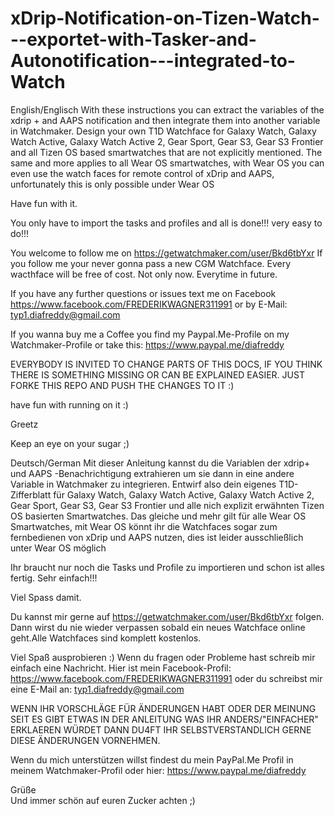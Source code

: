 # xDrip-Notification-on-Tizen-Watch---exportet-with-Tasker-and-Autonotification---integrated-to-Watch

English/Englisch
With these instructions you can extract the variables of the xdrip + and AAPS notification and then integrate them into another variable in Watchmaker. Design your own T1D Watchface for Galaxy Watch, Galaxy Watch Active, Galaxy Watch Active 2, Gear Sport, Gear S3, Gear S3 Frontier and all Tizen OS based smartwatches that are not explicitly mentioned. The same and more applies to all Wear OS smartwatches, with Wear OS you can even use the watch faces for remote control of xDrip and AAPS, unfortunately this is only possible under Wear OS

Have fun with it.

You only have to import the tasks and profiles and all is done!!! very easy to do!!!

You welcome to follow me on https://getwatchmaker.com/user/Bkd6tbYxr
If you follow me your never gonna pass a new CGM Watchface. 
Every wacthface will be free of cost. Not only now. Everytime in future.

If you have any further questions or issues text me on Facebook 
https://www.facebook.com/FREDERIKWAGNER311991  or by E-Mail: typ1.diafreddy@gmail.com 

If you wanna buy me a Coffee you find my Paypal.Me-Profile on my Watchmaker-Profile or take this: https://www.paypal.me/diafreddy

EVERYBODY IS INVITED TO CHANGE PARTS OF THIS DOCS, IF YOU THINK THERE IS SOMETHING MISSING OR CAN BE EXPLAINED EASIER.
JUST FORKE THIS REPO AND PUSH THE CHANGES TO IT :)

have fun with running on it :) 

Greetz

Keep an eye on your sugar  ;) 

Deutsch/German
Mit dieser Anleitung kannst du die Variablen der xdrip+ und AAPS -Benachrichtigung extrahieren um sie dann in eine andere Variable in Watchmaker zu integrieren. Entwirf also dein eigenes T1D-Zifferblatt für Galaxy Watch, Galaxy Watch Active, Galaxy Watch Active 2, Gear Sport, Gear S3, Gear S3 Frontier und alle nich explizit erwähnten Tizen OS basierten Smartwatches. Das gleiche und mehr gilt für alle Wear OS Smartwatches, mit Wear OS könnt ihr die Watchfaces sogar zum fernbedienen von xDrip und AAPS nutzen, dies ist leider ausschließlich unter Wear OS möglich

Ihr braucht nur noch die Tasks und Profile zu importieren und schon ist alles fertig. Sehr einfach!!!

Viel Spass damit.

Du kannst mir gerne auf https://getwatchmaker.com/user/Bkd6tbYxr folgen. Dann wirst du nie wieder verpassen sobald ein neues Watchface online geht.Alle Watchfaces sind komplett kostenlos. 

Viel Spaß ausprobieren :) Wenn du fragen oder Probleme hast schreib mir einfach eine Nachricht. Hier ist mein Facebook-Profil: https://www.facebook.com/FREDERIKWAGNER311991 oder du schreibst mir eine E-Mail an: typ1.diafreddy@gmail.com 

WENN IHR VORSCHLÄGE FÜR ÄNDERUNGEN HABT ODER DER MEINUNG SEIT ES GIBT ETWAS IN DER ANLEITUNG WAS IHR ANDERS/"EINFACHER" ERKLAEREN WÜRDET DANN DU4FT IHR SELBSTVERSTANDLICH GERNE DIESE ÄNDERUNGEN VORNEHMEN.


Wenn du mich unterstützen willst findest du mein PayPal.Me Profil in meinem Watchmaker-Profil oder hier: https://www.paypal.me/diafreddy

Grüße  
Und immer schön auf euren Zucker achten ;) 
